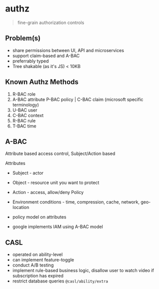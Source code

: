 # authz

> fine-grain authorization controls

## Problem(s)

- share permissions between UI, API and microservices
- support claim-based and A-BAC
- preferrably typed
- Tree shakable (as it's JS) < 10KB

## Known Authz Methods

1. R-BAC role
2. A-BAC attribute P-BAC policy | C-BAC claim (microsoft specific terminology)
3. U-BAC user
4. C-BAC context
5. R-BAC rule
6. T-BAC time

## A-BAC

Attribute based access control, Subject/Action based

Attributes

- Subject - actor
- Object - resource unit you want to protect
- Action - access, allow/deny Policy
- Environment conditions - time, compression, cache, network, geo-location
- policy model on attributes

- google implements IAM using A-BAC model

## CASL

- operated on ability-level
- can implement feature-toggle
- conduct A/B testing
- implement rule-based business logic, disallow user to watch video if subscription has expired
- restrict database queries `@casl/ability/extra`
